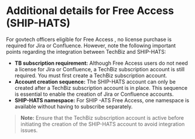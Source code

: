 # Additional details for Free Access (SHIP-HATS)

For govtech officers eligible for Free Access , no license purchase is required for Jira or Confluence. However, note the following important points regarding the integration between TechBiz and SHIP-HATS:

- **TB subscription requirement:** Although Free Access users do not need a license for Jira or Confluence, a TechBiz subscription account is still required. You must first create a TechBiz subscription account.
- **Account creation sequence:** The SHIP-HATS account can only be created after a TechBiz subscription account is in place. This sequence is essential to enable the creation of Jira or Confluence accounts.
- **SHIP-HATS namespace:** For SHIP -ATS Free Access, one namespace is available without having to subscribe separately.

> **Note:** Ensure that the TechBiz subscription account is active before initiating the creation of the SHIP-HATS account to avoid integration issues.

